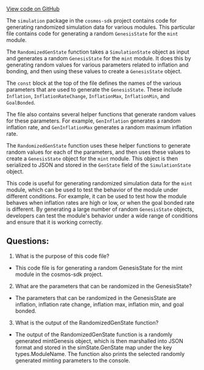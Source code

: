 [View code on GitHub](https://github.com/cosmos/cosmos-sdk/blob/main/x/mint/simulation/genesis.go)

The `simulation` package in the `cosmos-sdk` project contains code for generating randomized simulation data for various modules. This particular file contains code for generating a random `GenesisState` for the `mint` module.

The `RandomizedGenState` function takes a `SimulationState` object as input and generates a random `GenesisState` for the `mint` module. It does this by generating random values for various parameters related to inflation and bonding, and then using these values to create a `GenesisState` object.

The `const` block at the top of the file defines the names of the various parameters that are used to generate the `GenesisState`. These include `Inflation`, `InflationRateChange`, `InflationMax`, `InflationMin`, and `GoalBonded`.

The file also contains several helper functions that generate random values for these parameters. For example, `GenInflation` generates a random inflation rate, and `GenInflationMax` generates a random maximum inflation rate.

The `RandomizedGenState` function uses these helper functions to generate random values for each of the parameters, and then uses these values to create a `GenesisState` object for the `mint` module. This object is then serialized to JSON and stored in the `GenState` field of the `SimulationState` object.

This code is useful for generating randomized simulation data for the `mint` module, which can be used to test the behavior of the module under different conditions. For example, it can be used to test how the module behaves when inflation rates are high or low, or when the goal bonded rate is different. By generating a large number of random `GenesisState` objects, developers can test the module's behavior under a wide range of conditions and ensure that it is working correctly.
## Questions: 
 1. What is the purpose of this code file?
- This code file is for generating a random GenesisState for the mint module in the cosmos-sdk project.

2. What are the parameters that can be randomized in the GenesisState?
- The parameters that can be randomized in the GenesisState are inflation, inflation rate change, inflation max, inflation min, and goal bonded.

3. What is the output of the RandomizedGenState function?
- The output of the RandomizedGenState function is a randomly generated mintGenesis object, which is then marshalled into JSON format and stored in the simState.GenState map under the key types.ModuleName. The function also prints the selected randomly generated minting parameters to the console.